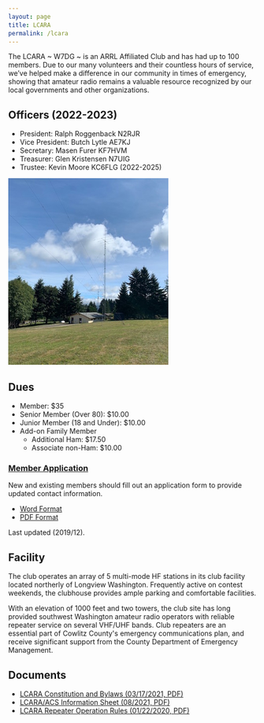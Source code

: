 ```yaml
---
layout: page
title: LCARA
permalink: /lcara
---
```


<div class="column-container">
<div class="col" markdown=1>

The LCARA ~ W7DG ~ is an ARRL Affiliated Club and has had up to 100 members.
Due to our many volunteers and their countless hours of service, we’ve helped
make a difference in our community in times of emergency, showing that amateur
radio remains a valuable resource recognized by our local governments and other
organizations.

</div>
<div class="half-col col" markdown=1>

## Officers (2022-2023)

* President: Ralph Roggenback N2RJR
* Vice President: Butch Lytle AE7KJ
* Secretary: Masen Furer KF7HVM
* Treasurer: Glen Kristensen N7UIG
* Trustee: Kevin Moore KC6FLG (2022-2025)

<img src="/images/w7dg-clubhouse.jpg">

</div>
<div class="half-col col" markdown=1>

## Dues

* Member: $35
* Senior Member (Over 80): $10.00
* Junior Member (18 and Under): $10.00
* Add-on Family Member
  * Additional Ham: $17.50
  * Associate non-Ham: $10.00

### [Member Application](http://w7dg.org/downloads/2019LCARA_application.pdf)

New and existing members should fill out an application form
to provide updated contact information. 

* [Word Format](http://w7dg.org/downloads/2019LCARA_application.doc)
* [PDF Format](http://w7dg.org/downloads/2019LCARA_application.pdf)

Last updated (2019/12).
</div>

<div class="col" markdown=1>

## Facility
The club operates an array of 5 multi-mode HF stations in its club facility
located northerly of Longview Washington. Frequently active on contest
weekends, the clubhouse provides ample parking and comfortable facilities.

With an elevation of 1000 feet and two towers, the club site has long provided
southwest Washington amateur radio operators with reliable repeater service on
several VHF/UHF bands. Club repeaters are an essential part of Cowlitz County's
emergency communications plan, and receive significant support from the County
Department of Emergency Management.

## Documents

* [LCARA Constitution and Bylaws (03/17/2021, PDF)](https://w7dg-lcara.github.io/static/documents/ConstitutionAndBylaws2021.pdf)
* [LCARA/ACS Information Sheet (08/2021, PDF)](https://w7dg-lcara.github.io/static/documents/2021LCARA-ACS-Handout.pdf)
* [LCARA Repeater Operation Rules (01/22/2020, PDF)](https://w7dg-lcara.github.io/static/documents/LCARA-RepeaterRules1-22-20.pdf)

</div>

</div>
